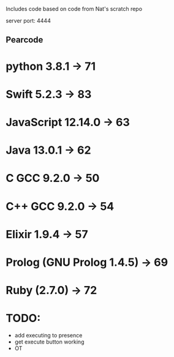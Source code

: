 Includes code based on code from Nat's scratch repo

server port: 4444

## Pearcode ##

# python 3.8.1 -> 71
# Swift 5.2.3 -> 83
# JavaScript 12.14.0 -> 63
# Java 13.0.1 -> 62
# C GCC 9.2.0 -> 50
# C++ GCC 9.2.0 -> 54
# Elixir 1.9.4 -> 57
# Prolog (GNU Prolog 1.4.5) -> 69
# Ruby (2.7.0) -> 72


# TODO:
 - add executing to presence
 - get execute button working
 - OT